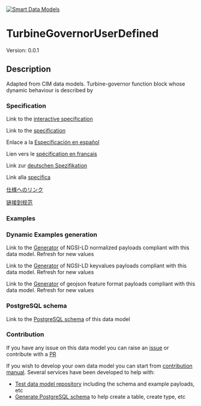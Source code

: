 [![Smart Data Models](https://smartdatamodels.org/wp-content/uploads/2022/01/SmartDataModels_logo.png "Logo")](https://smartdatamodels.org)
# TurbineGovernorUserDefined
Version: 0.0.1

## Description 

Adapted from CIM data models. Turbine-governor function block whose dynamic behaviour is described by
### Specification

Link to the [interactive specification](https://swagger.lab.fiware.org/?url=https://smart-data-models.github.io/dataModel.EnergyCIM/TurbineGovernorUserDefined/swagger.yaml)

Link to the [specification](https://github.com/smart-data-models/dataModel.EnergyCIM/blob/master/TurbineGovernorUserDefined/doc/spec.md)

Enlace a la [Especificación en español](https://github.com/smart-data-models/dataModel.EnergyCIM/blob/master/TurbineGovernorUserDefined/doc/spec_ES.md)

Lien vers le [spécification en français](https://github.com/smart-data-models/dataModel.EnergyCIM/blob/master/TurbineGovernorUserDefined/doc/spec_FR.md)

Link zur [deutschen Spezifikation](https://github.com/smart-data-models/dataModel.EnergyCIM/blob/master/TurbineGovernorUserDefined/doc/spec_DE.md)

Link alla [specifica](https://github.com/smart-data-models/dataModel.EnergyCIM/blob/master/TurbineGovernorUserDefined/doc/spec_IT.md)

[仕様へのリンク](https://github.com/smart-data-models/dataModel.EnergyCIM/blob/master/TurbineGovernorUserDefined/doc/spec_JA.md)

[链接到规范](https://github.com/smart-data-models/dataModel.EnergyCIM/blob/master/TurbineGovernorUserDefined/doc/spec_ZH.md)
### Examples
### Dynamic Examples generation

Link to the [Generator](https://smartdatamodels.org/extra/ngsi-ld_generator.php?schemaUrl=https://raw.githubusercontent.com/smart-data-models/dataModel.EnergyCIM/master/TurbineGovernorUserDefined/schema.json&email=info@smartdatamodels.org) of NGSI-LD normalized payloads compliant with this data model. Refresh for new values

Link to the [Generator](https://smartdatamodels.org/extra/ngsi-ld_generator_keyvalues.php?schemaUrl=https://raw.githubusercontent.com/smart-data-models/dataModel.EnergyCIM/master/TurbineGovernorUserDefined/schema.json&email=info@smartdatamodels.org) of NGSI-LD keyvalues payloads compliant with this data model. Refresh for new values

Link to the [Generator](https://smartdatamodels.org/extra/geojson_features_generator.php?schemaUrl=https://raw.githubusercontent.com/smart-data-models/dataModel.EnergyCIM/master/TurbineGovernorUserDefined/schema.json&email=info@smartdatamodels.org) of geojson feature format payloads compliant with this data model. Refresh for new values
### PostgreSQL schema

Link to the [PostgreSQL schema](https://github.com/smart-data-models/dataModel.EnergyCIM/blob/master/TurbineGovernorUserDefined/schema.sql) of this data model
### Contribution

 If you have any issue on this data model you can raise an [issue](https://github.com/smart-data-models/dataModel.EnergyCIM/issues)  or contribute with a [PR](https://github.com/smart-data-models/dataModel.EnergyCIM/pulls)

 If you wish to develop your own data model you can start from [contribution manual](https://bit.ly/contribution_manual). Several services have been developed to help with: 
 - [Test data model repository](https://smartdatamodels.org/index.php/data-models-contribution-api/) including the schema and example payloads, etc
 - [Generate PostgreSQL schema](https://smartdatamodels.org/index.php/sql-service/) to help create a table, create type, etc